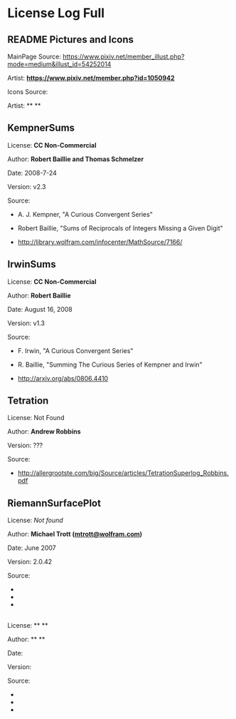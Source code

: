 # License Log Full

## README Pictures and Icons

MainPage Source: https://www.pixiv.net/member_illust.php?mode=medium&illust_id=54252014

Artist: **https://www.pixiv.net/member.php?id=1050942**

Icons Source: 

Artist: ** **

## KempnerSums

License: **CC Non-Commercial**

Author: **Robert Baillie and Thomas Schmelzer**

Date: 2008-7-24

Version: v2.3

Source: 

- A. J. Kempner, "A Curious Convergent Series"

- Robert Baillie, "Sums of Reciprocals of Integers Missing a Given Digit"

- http://library.wolfram.com/infocenter/MathSource/7166/

## IrwinSums

License: **CC Non-Commercial**

Author: **Robert Baillie**

Date: August 16, 2008

Version: v1.3

Source: 

- F. Irwin, "A Curious Convergent Series"

- R. Baillie, "Summing The Curious Series of Kempner and Irwin"

- http://arxiv.org/abs/0806.4410

## Tetration

License: Not Found

Author: **Andrew Robbins**

Version: ???

Source: 

- http://allergrootste.com/big/Source/articles/TetrationSuperlog_Robbins.pdf

## RiemannSurfacePlot

License: *Not found*

Author: **Michael Trott (mtrott@wolfram.com)**

Date: June 2007

Version: 2.0.42

Source: 

-

-

-

## 

License: ** **

Author: ** **

Date: 

Version: 

Source: 

-

-

-